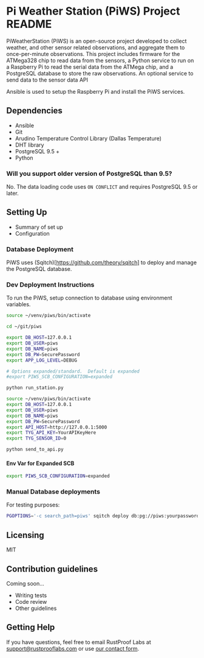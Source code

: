 # Pi Weather Station (PiWS) Project README

PiWeatherStation (PiWS) is an open-source project developed to collect weather,
and other sensor related observations,
and aggregate them to once-per-minute observations.  This project includes
firmware for the ATMega328 chip to read data from the sensors,
a Python service to run on a Raspberry Pi to read the serial data from the ATMega chip,
and a PostgreSQL database to store the raw observations.  An optional service
to send data to the sensor data API

Ansible is used to setup the Raspberry Pi and install the
PiWS services.


## Dependencies

* Ansible
* Git
* Arudino Temperature Control Library (Dallas Temperature)
* DHT library
* PostgreSQL 9.5 +
* Python


### Will you support older version of PostgreSQL than 9.5?

No.  The data loading code uses `ON CONFLICT` and requires PostgreSQL 9.5 or
later.

## Setting Up


* Summary of set up
* Configuration


### Database Deployment

PiWS uses (Sqitch)[https://github.com/theory/sqitch]
to deploy and manage the PostgreSQL database.


### Dev Deployment Instructions

To run the PiWS, setup connection to database using environment variables.


```bash
source ~/venv/piws/bin/activate

cd ~/git/piws

export DB_HOST=127.0.0.1
export DB_USER=piws
export DB_NAME=piws
export DB_PW=SecurePassword
export APP_LOG_LEVEL=DEBUG

# Options expanded/standard.  Default is expanded
#export PIWS_SCB_CONFIGURATION=expanded

python run_station.py

```

```bash
source ~/venv/piws/bin/activate
export DB_HOST=127.0.0.1
export DB_USER=piws
export DB_NAME=piws
export DB_PW=SecurePassword
export API_HOST=http://127.0.0.1:5000
export TYG_API_KEY=YourAPIKeyHere
export TYG_SENSOR_ID=0

python send_to_api.py
```

#### Env Var for Expanded SCB

```bash
export PIWS_SCB_CONFIGURATION=expanded
```

### Manual Database deployments

For testing purposes:

```bash
PGOPTIONS='-c search_path=piws' sqitch deploy db:pg://piws:yourpassword@127.0.0.1:5432/piws
```

## Licensing

MIT


## Contribution guidelines

Coming soon...

* Writing tests
* Code review
* Other guidelines

## Getting Help

If you have questions, feel free to email RustProof Labs at support@rustprooflabs.com
or use [our contact form](https://www.rustprooflabs.com/contact).

